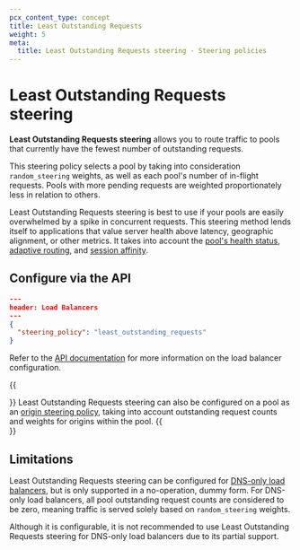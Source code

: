 ```yaml
---
pcx_content_type: concept
title: Least Outstanding Requests
weight: 5
meta:
  title: Least Outstanding Requests steering - Steering policies
---
```


# Least Outstanding Requests steering

**Least Outstanding Requests steering** allows you to route traffic to pools that currently have the fewest number of outstanding requests.

This steering policy selects a pool by taking into consideration `random_steering` weights, as well as each pool's number of in-flight requests. Pools with more pending requests are weighted proportionately less in relation to others.

Least Outstanding Requests steering is best to use if your pools are easily overwhelmed by a spike in concurrent requests. This steering method lends itself to applications that value server health above latency, geographic alignment, or other metrics. It takes into account the [pool's health status](/load-balancing/understand-basics/health-details/#how-a-pool-becomes-unhealthy), [adaptive routing](/load-balancing/understand-basics/adaptive-routing/), and [session affinity](/load-balancing/understand-basics/session-affinity/).

## Configure via the API

```json
---
header: Load Balancers
---
{
  "steering_policy": "least_outstanding_requests"
}
```

Refer to the [API documentation](/api/operations/load-balancers-update-load-balancer) for more information on the load balancer configuration.

{{<Aside type="note">}}
Least Outstanding Requests steering can also be configured on a pool as an [origin steering policy](/load-balancing/understand-basics/traffic-steering/origin-level-steering/least-outstanding-requests-pools/), taking into account outstanding request counts and weights for origins within the pool.
{{</Aside>}}

## Limitations

Least Outstanding Requests steering can be configured for [DNS-only load balancers](/load-balancing/understand-basics/proxy-modes/#dns-only-load-balancing), but is only supported in a no-operation, dummy form. For DNS-only load balancers, all pool outstanding request counts are considered to be zero, meaning traffic is served solely based on `random_steering` weights.

Although it is configurable, it is not recommended to use Least Outstanding Requests steering for DNS-only load balancers due to its partial support.
